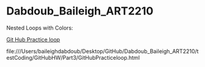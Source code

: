 # Dabdoub_Baileigh_ART2210



Nested Loops with Colors:

[Git Hub Practice loop](https://github.com/BaileighD/Dabdoub_Baileigh_ART2210/testCoding/GitHubHW/Part3/GitHubPracticeloop.html)

file:///Users/baileighdabdoub/Desktop/GitHub/Dabdoub_Baileigh_ART2210/testCoding/GitHubHW/Part3/GitHubPracticeloop.html